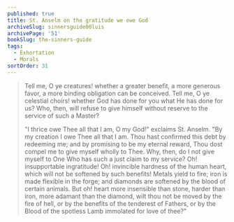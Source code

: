 ```yaml
---
published: true
title: St. Anselm on the gratitude we owe God
archiveSlug: sinnersguide00luis
archivePage: '51'
bookSlug: the-sinners-guide
tags:
  - Exhortation
  - Morals
sortOrder: 31
---
```


> Tell me, O ye creatures! whether a greater benefit, a more generous favor, a more binding obligation can be conceived. Tell me, O ye celestial choirs! whether God has done for you what He has done for us? Who, then, will refuse to give himself without reserve to the service of such a Master?
>
> "I thrice owe Thee all that I am, O my God!" exclaims St. Anselm. "By my creation I owe Thee all that I am. Thou hast confirmed this debt by redeeming me; and by promising to be my eternal reward, Thou dost compel me to give myself wholly to Thee. Why, then, do I not give myself to One Who has such a just claim to my service? Oh! insupportable ingratitude! Oh! invincible hardness of the human heart, which will not be softened by such benefits! Metals yield to fire; iron is made flexible in the forge; and diamonds are softened by the blood of certain animals. But oh! heart more insensible than stone, harder than iron, more adamant than the diamond, wilt thou not be moved by the fire of hell, or by the benefits of the tenderest of Fathers, or by the Blood of the spotless Lamb immolated for love of thee?"
